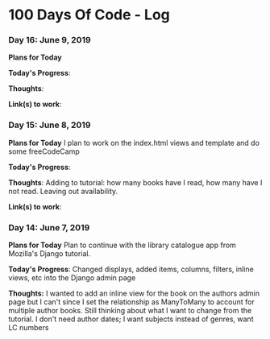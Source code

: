 # 100 Days Of Code - Log

### Day 16: June 9, 2019

**Plans for Today** 

**Today's Progress**: 

**Thoughts**: 

**Link(s) to work**: 


### Day 15: June 8, 2019

**Plans for Today** I plan to work on the index.html views and template and do some freeCodeCamp

**Today's Progress**: 

**Thoughts**: Adding to tutorial: how many books have I read, how many have I not read. Leaving out availability.

**Link(s) to work**: 



### Day 14: June 7, 2019

**Plans for Today** Plan to continue with the library catalogue app from Mozilla's Django tutorial.

**Today's Progress**: Changed displays, added items, columns, filters, inline views, etc into the Django admin page

**Thoughts:** I wanted to add an inline view for the book on the authors admin page but I can't since I set the relationship as ManyToMany to account for multiple author books. Still thinking about what I want to change from the tutorial. I don't need author dates; I want subjects instead of genres, want LC numbers
